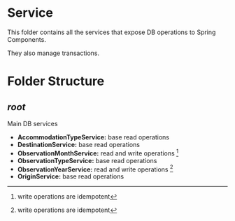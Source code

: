 # Service

This folder contains all the services that expose DB operations to Spring Components.

They also manage transactions.

# Folder Structure

## <em>root</em>

Main DB services

- <strong>AccommodationTypeService:</strong> base read operations
- <strong>DestinationService:</strong> base read operations
- <strong>ObservationMonthService:</strong> read and write operations [^1]
- <strong>ObservationTypeService:</strong> base read operations
- <strong>ObservationYearService:</strong> read and write operations [^1]
- <strong>OriginService:</strong> base read operations

[^1]: write operations are idempotent
